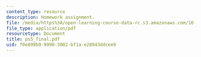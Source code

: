 ```yaml
---
content_type: resource
description: Homework assignment.
file: /media/https%3A/open-learning-course-data-rc.s3.amazonaws.com/16-050-thermal-energy-fall-2002/f0e899b999903002bf1ae28943ddcee9_ps5_final.pdf
file_type: application/pdf
resourcetype: Document
title: ps5_final.pdf
uid: f0e899b9-9990-3002-bf1a-e28943ddcee9
---
```

